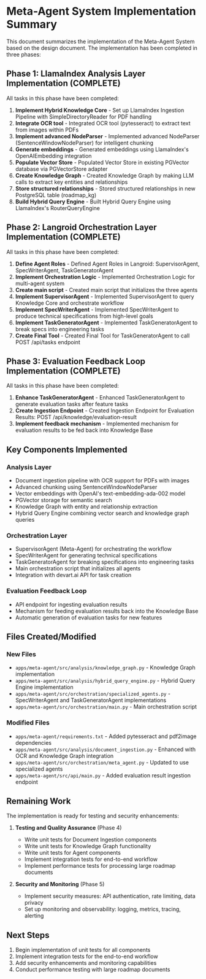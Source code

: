 # Meta-Agent System Implementation Summary

This document summarizes the implementation of the Meta-Agent System based on the design document. The implementation has been completed in three phases:

## Phase 1: LlamaIndex Analysis Layer Implementation (COMPLETE)

All tasks in this phase have been completed:

1. **Implement Hybrid Knowledge Core** - Set up LlamaIndex Ingestion Pipeline with SimpleDirectoryReader for PDF handling
2. **Integrate OCR tool** - Integrated OCR tool (pytesseract) to extract text from images within PDFs
3. **Implement advanced NodeParser** - Implemented advanced NodeParser (SentenceWindowNodeParser) for intelligent chunking
4. **Generate embeddings** - Generated embeddings using LlamaIndex's OpenAIEmbedding integration
5. **Populate Vector Store** - Populated Vector Store in existing PGVector database via PGVectorStore adapter
6. **Create Knowledge Graph** - Created Knowledge Graph by making LLM calls to extract key entities and relationships
7. **Store structured relationships** - Stored structured relationships in new PostgreSQL table (roadmap_kg)
8. **Build Hybrid Query Engine** - Built Hybrid Query Engine using LlamaIndex's RouterQueryEngine

## Phase 2: Langroid Orchestration Layer Implementation (COMPLETE)

All tasks in this phase have been completed:

1. **Define Agent Roles** - Defined Agent Roles in Langroid: SupervisorAgent, SpecWriterAgent, TaskGeneratorAgent
2. **Implement Orchestration Logic** - Implemented Orchestration Logic for multi-agent system
3. **Create main script** - Created main script that initializes the three agents
4. **Implement SupervisorAgent** - Implemented SupervisorAgent to query Knowledge Core and orchestrate workflow
5. **Implement SpecWriterAgent** - Implemented SpecWriterAgent to produce technical specifications from high-level goals
6. **Implement TaskGeneratorAgent** - Implemented TaskGeneratorAgent to break specs into engineering tasks
7. **Create Final Tool** - Created Final Tool for TaskGeneratorAgent to call POST /api/tasks endpoint

## Phase 3: Evaluation Feedback Loop Implementation (COMPLETE)

All tasks in this phase have been completed:

1. **Enhance TaskGeneratorAgent** - Enhanced TaskGeneratorAgent to generate evaluation tasks after feature tasks
2. **Create Ingestion Endpoint** - Created Ingestion Endpoint for Evaluation Results: POST /api/knowledge/evaluation-result
3. **Implement feedback mechanism** - Implemented mechanism for evaluation results to be fed back into Knowledge Base

## Key Components Implemented

### Analysis Layer
- Document ingestion pipeline with OCR support for PDFs with images
- Advanced chunking using SentenceWindowNodeParser
- Vector embeddings with OpenAI's text-embedding-ada-002 model
- PGVector storage for semantic search
- Knowledge Graph with entity and relationship extraction
- Hybrid Query Engine combining vector search and knowledge graph queries

### Orchestration Layer
- SupervisorAgent (Meta-Agent) for orchestrating the workflow
- SpecWriterAgent for generating technical specifications
- TaskGeneratorAgent for breaking specifications into engineering tasks
- Main orchestration script that initializes all agents
- Integration with devart.ai API for task creation

### Evaluation Feedback Loop
- API endpoint for ingesting evaluation results
- Mechanism for feeding evaluation results back into the Knowledge Base
- Automatic generation of evaluation tasks for new features

## Files Created/Modified

### New Files
- `apps/meta-agent/src/analysis/knowledge_graph.py` - Knowledge Graph implementation
- `apps/meta-agent/src/analysis/hybrid_query_engine.py` - Hybrid Query Engine implementation
- `apps/meta-agent/src/orchestration/specialized_agents.py` - SpecWriterAgent and TaskGeneratorAgent implementations
- `apps/meta-agent/src/orchestration/main.py` - Main orchestration script

### Modified Files
- `apps/meta-agent/requirements.txt` - Added pytesseract and pdf2image dependencies
- `apps/meta-agent/src/analysis/document_ingestion.py` - Enhanced with OCR and Knowledge Graph integration
- `apps/meta-agent/src/orchestration/meta_agent.py` - Updated to use specialized agents
- `apps/meta-agent/src/api/main.py` - Added evaluation result ingestion endpoint

## Remaining Work

The implementation is ready for testing and security enhancements:

1. **Testing and Quality Assurance** (Phase 4)
   - Write unit tests for Document Ingestion components
   - Write unit tests for Knowledge Graph functionality
   - Write unit tests for Agent components
   - Implement integration tests for end-to-end workflow
   - Implement performance tests for processing large roadmap documents

2. **Security and Monitoring** (Phase 5)
   - Implement security measures: API authentication, rate limiting, data privacy
   - Set up monitoring and observability: logging, metrics, tracing, alerting

## Next Steps

1. Begin implementation of unit tests for all components
2. Implement integration tests for the end-to-end workflow
3. Add security enhancements and monitoring capabilities
4. Conduct performance testing with large roadmap documents